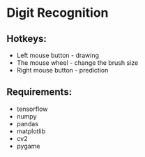 # Digit Recognition

## Hotkeys:

- Left mouse button - drawing
- The mouse wheel - change the brush size
- Right mouse button - prediction

## Requirements:

- tensorflow
- numpy
- pandas
- matplotlib
- cv2
- pygame
